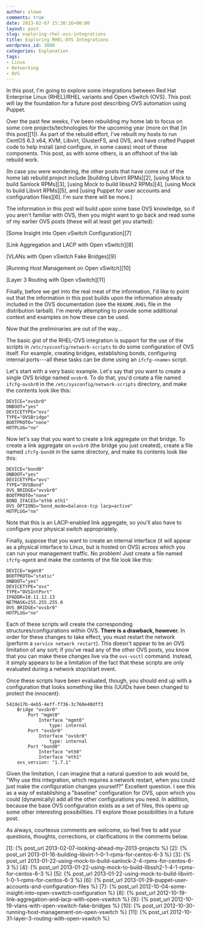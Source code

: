 ```yaml
---
author: slowe
comments: true
date: 2013-02-07 15:30:16+00:00
layout: post
slug: exploring-rhel-ovs-integrations
title: Exploring RHEL-OVS Integrations
wordpress_id: 3088
categories: Explanation
tags:
- Linux
- Networking
- OVS
---
```


In this post, I'm going to explore some integrations between Red Hat Enterprise Linux (RHEL)/RHEL variants and Open vSwitch (OVS). This post will lay the foundation for a future post describing OVS automation using Puppet.

Over the past few weeks, I've been rebuilding my home lab to focus on some core projects/technologies for the upcoming year (more on that [in this post][1]). As part of the rebuild effort, I've rebuilt my hosts to run CentOS 6.3 x64, KVM, Libvirt, GlusterFS, and OVS, and have crafted Puppet code to help install (and configure, in some cases) most of these components. This post, as with some others, is an offshoot of the lab rebuild work.

(In case you were wondering, the other posts that have come out of the home lab rebuild project include [building Libvirt RPMs][2], [using Mock to build Sanlock RPMs][3], [using Mock to build libssh2 RPMs][4], [using Mock to build Libvirt RPMs][5], and [using Puppet for user accounts and configuration files][6]. I'm sure there will be more.)

The information in this post will build upon some base OVS knowledge, so if you aren't familiar with OVS, then you might want to go back and read some of my earlier OVS posts (these will at least get you started):

[Some Insight into Open vSwitch Configuration][7]  

[Link Aggregation and LACP with Open vSwitch][8]  

[VLANs with Open vSwitch Fake Bridges][9]  

[Running Host Management on Open vSwitch][10]  

[Layer 3 Routing with Open vSwitch][11]

Finally, before we get into the real meat of the information, I'd like to point out that the information in this post builds upon the information already included in the OVS documentation (see the `README.RHEL` file in the distribution tarball). I'm merely attempting to provide some additional context and examples on how these can be used.

Now that the preliminaries are out of the way...

The basic gist of the RHEL-OVS integration is support for the use of the scripts in `/etc/sysconfig/network-scripts` to do some configuration of OVS itself. For example, creating bridges, establishing bonds, configuring internal ports---all these tasks can be done using an `ifcfg-<name>` script.

Let's start with a very basic example. Let's say that you want to create a single OVS bridge named `ovsbr0`. To do that, you'd create a file named `ifcfg-ovsbr0` in the `/etc/sysconfig/network-scripts` directory, and make the contents look like this:

    DEVICE="ovsbr0"
    ONBOOT="yes"
    DEVICETYPE="ovs"
    TYPE="OVSBridge"
    BOOTPROTO="none"
    HOTPLUG="no"

Now let's say that you want to create a link aggregate on that bridge. To create a link aggregate on `ovsbr0` (the bridge you just created), create a file named `ifcfg-bond0` in the same directory, and make its contents look like this:

    DEVICE="bond0"
    ONBOOT="yes"
    DEVICETYPE="ovs"
    TYPE="OVSBond"
    OVS_BRIDGE="ovsbr0"
    BOOTPROTO="none"
    BOND_IFACES="eth0 eth1"
    OVS_OPTIONS="bond_mode=balance-tcp lacp=active"
    HOTPLUG="no"

Note that this is an LACP-enabled link aggregate, so you'll also have to configure your physical switch appropriately.

Finally, suppose that you want to create an internal interface (it will appear as a physical interface to Linux, but is hosted on OVS) across which you can run your management traffic. No problem! Just create a file named `ifcfg-mgmt0` and make the contents of the file look like this:

    DEVICE="mgmt0"
    BOOTPROTO="static"
    ONBOOT="yes"
    DEVICETYPE="ovs"
    TYPE="OVSIntPort"
    IPADDR=10.11.12.13
    NETMASK=255.255.255.0
    OVS_BRIDGE="ovsbr0"
    HOTPLUG="no"

Each of these scripts will create the corresponding structures/configurations within OVS. **There is a drawback, however.** In order for these changes to take effect, you must restart the network (perform a `service network restart`). This doesn't appear to be an OVS limitation of any sort; if you've read any of the other OVS posts, you know that you can make these changes live via the `ovs-vsctl` command. Instead, it simply appears to be a limitation of the fact that these scripts are only evaluated during a network stop/start event.

Once these scripts have been evaluated, though, you should end up with a configuration that looks something like this (UUIDs have been changed to protect the innocent):

``` text
542de17b-4eb5-4eff-f736-3c760e40dff3
    Bridge "ovsbr0"
        Port "mgmt0"
            Interface "mgmt0"
                type: internal
        Port "ovsbr0"
            Interface "ovsbr0"
                type: internal
        Port "bond0"
            Interface "eth0"
            Interface "eth1"
    ovs_version: "1.7.1"
```

Given the limitation, I can imagine that a natural question to ask would be, "Why use this integration, which requires a network restart, when you could just make the configuration changes yourself?" Excellent question. I see this as a way of establishing a "baseline" configuration for OVS, upon which you could (dynamically) add all the other configurations you need. In addition, because the base OVS configuration exists as a set of files, this opens up some other interesting possibilities. I'll explore those possibilities in a future post.

As always, courteous comments are welcome, so feel free to add your questions, thoughts, corrections, or clarifications in the comments below.


[1]: {% post_url 2013-02-07-looking-ahead-my-2013-projects %}
[2]: {% post_url 2013-01-16-building-libvirt-1-0-1-rpms-for-centos-6-3 %}
[3]: {% post_url 2013-01-22-using-mock-to-build-sanlock-2-4-rpms-for-centos-6-3 %}
[4]: {% post_url 2013-01-22-using-mock-to-build-libssh2-1-4-1-rpms-for-centos-6-3 %}
[5]: {% post_url 2013-01-22-using-mock-to-build-libvirt-1-0-1-rpms-for-centos-6-3 %}
[6]: {% post_url 2013-01-29-puppet-user-accounts-and-configuration-files %}
[7]: {% post_url 2012-10-04-some-insight-into-open-vswitch-configuration %}
[8]: {% post_url 2012-10-19-link-aggregation-and-lacp-with-open-vswitch %}
[9]: {% post_url 2012-10-19-vlans-with-open-vswitch-fake-bridges %}
[10]: {% post_url 2012-10-30-running-host-management-on-open-vswitch %}
[11]: {% post_url 2012-10-31-layer-3-routing-with-open-vswitch %}
